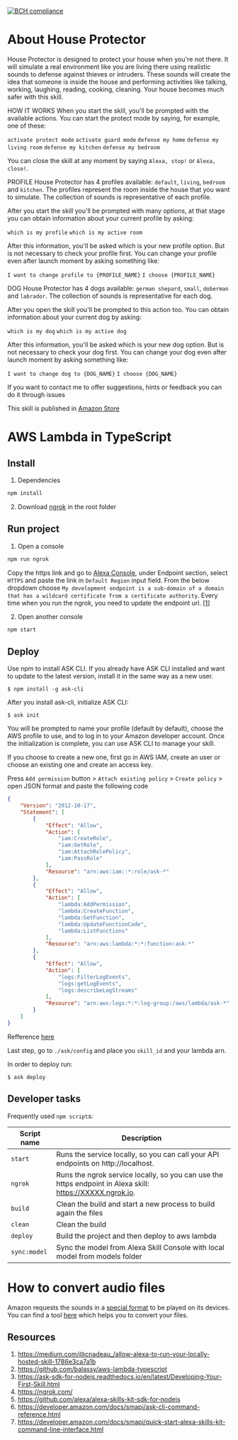 [![BCH compliance](https://bettercodehub.com/edge/badge/boobo94/house-protector?branch=master&token=df6b271c3e26d2862fe782d68be87f58747f8663)](https://bettercodehub.com/)

# About House Protector

House Protector is designed to protect your house when you're not there. It will simulate a real environment like you are living there using realistic sounds to defense against thieves or intruders. These sounds will create the idea that someone is inside the house and performing activities like talking, working, laughing, reading, cooking, cleaning. Your house becomes much safer with this skill.

HOW IT WORKS
When you start the skill, you'll be prompted with the available actions. You can start the protect mode by saying, for example, one of these:

`activate protect mode`
`activate guard mode`
`defense my home`
`defense my living room`
`defense my kitchen`
`defense my bedroom`

You can close the skill at any moment by saying `Alexa, stop!` or `Alexa, close!`.

PROFILE
House Protector has 4 profiles available: `default`, `living`, `bedroom` and `kitchen`. The profiles represent the room inside the house that you want to simulate. The collection of sounds is representative of each profile.

After you start the skill you'll be prompted with many options, at that stage you can obtain information about your current profile by asking:

`which is my profile`
`which is my active room`

After this information, you'll be asked which is your new profile option. But is not necessary to check your profile first. You can change your profile even after launch moment by asking something like:

`I want to change profile to {PROFILE_NAME}`
`I choose {PROFILE_NAME}`

DOG
House Protector has 4 dogs available: `german shepard`, `small`, `doberman` and `labrador`. The collection of sounds is representative for each dog.

After you open the skill you'll be prompted to this action too. You can obtain information about your current dog by asking:

`which is my dog`
`which is my active dog`

After this information, you'll be asked which is your new dog option. But is not necessary to check your dog first. You can change your dog even after launch moment by asking something like:

`I want to change dog to {DOG_NAME}`
`I choose {DOG_NAME}`

If you want to contact me to offer suggestions, hints or feedback you can do it through issues

This skill is published in [Amazon Store](https://www.amazon.com/dp/B081F5M6XT)

# AWS Lambda in TypeScript

## Install

1. Dependencies

  ```bash
  npm install
  ```

2. Download [ngrok](https://ngrok.com/) in the root folder

## Run project

1. Open a console

  ```bash
  npm run ngrok
  ```

  Copy the https link and go to [Alexa Console](https://developer.amazon.com/alexa/console/ask/test/amzn1.ask.skill.15bebd4e-4520-4a06-8fb7-57149258f4d0/development/en_US/), under Endpoint section, select `HTTPS` and paste the link in `Default Region` input field. From the below dropdown choose `My development endpoint is a sub-domain of a domain that has a wildcard certificate from a certificate authority`.
  Every time when you run the ngrok, you need to update the endpoint url. [[1]](https://medium.com/@cnadeau_/allow-alexa-to-run-your-locally-hosted-skill-1786e3ca7a1b)

2. Open another console
  ```bash
  npm start
  ```

## Deploy

Use npm to install ASK CLI. If you already have ASK CLI installed and want to update to the latest version, install it in the same way as a new user.

`$ npm install -g ask-cli`

After you install ask-cli, initialize ASK CLI:

`$ ask init`

You will be prompted to name your profile (default by default), choose the AWS profile to use, and to log in to your Amazon developer account. Once the initialization is complete, you can use ASK CLI to manage your skill.

If you choose to create a new one, first go in AWS IAM, create an user or choose an existing one and  create an access key.

Press `Add permission` button > `Attach existing policy` > `Create policy` > open JSON format and paste the following code

```json
{
    "Version": "2012-10-17",
    "Statement": [
        {
            "Effect": "Allow",
            "Action": [
                "iam:CreateRole",
                "iam:GetRole",
                "iam:AttachRolePolicy",
                "iam:PassRole"
            ],
            "Resource": "arn:aws:iam::*:role/ask-*"
        },
        {
            "Effect": "Allow",
            "Action": [
                "lambda:AddPermission",
                "lambda:CreateFunction",
                "lambda:GetFunction",
                "lambda:UpdateFunctionCode",
                "lambda:ListFunctions"
            ],
            "Resource": "arn:aws:lambda:*:*:function:ask-*"
        },
        {
            "Effect": "Allow",
            "Action": [
                "logs:FilterLogEvents",
                "logs:getLogEvents",
                "logs:describeLogStreams"
            ],
            "Resource": "arn:aws:logs:*:*:log-group:/aws/lambda/ask-*"
        }
    ]
}
```
Refference [here](https://developer.amazon.com/docs/smapi/set-up-credentials-for-an-amazon-web-services-account.html)

Last step, go to `./ask/config` and place you `skill_id` and your lambda arn.

In order to deploy run:

`$ ask deploy`

## Developer tasks

Frequently used `npm script`s:

| Script name   | Description                                                                                                         |
|---------------|---------------------------------------------------------------------------------------------------------------------|
| `start`       | Runs the service locally, so you can call your API endpoints on http://localhost.                                   |
| `ngrok`       | Runs the ngrok service locally, so you can use the https endpoint in Alexa skill:  https://XXXXX.ngrok.io.          |
| `build`       | Clean the build and start a new process to build again the files          |
| `clean`       | Clean the build         |
| `deploy`       | Build the project and then deploy to aws lambda         |
| `sync:model`       | Sync the model from Alexa Skill Console with local model from models folder         |


# How to convert audio files

Amazon requests the sounds in a [special format](https://developer.amazon.com/docs/custom-skills/speech-synthesis-markup-language-ssml-reference.html#audio) to be played on its devices. You can find a tool [here](https://www.jovo.tech/audio-converter) which helps you to convert your files.


## Resources

1. https://medium.com/@cnadeau_/allow-alexa-to-run-your-locally-hosted-skill-1786e3ca7a1b
2. https://github.com/balassy/aws-lambda-typescript
3. https://ask-sdk-for-nodejs.readthedocs.io/en/latest/Developing-Your-First-Skill.html
4. https://ngrok.com/
5. https://github.com/alexa/alexa-skills-kit-sdk-for-nodejs
6. https://developer.amazon.com/docs/smapi/ask-cli-command-reference.html
7. https://developer.amazon.com/docs/smapi/quick-start-alexa-skills-kit-command-line-interface.html
